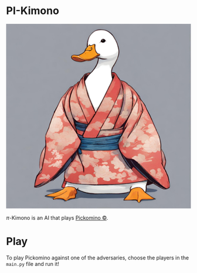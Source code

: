 # PI-Kimono
<p align="center"><img src="assets/logo.png" alt="drawing" width="540"/></p>

$\pi$-Kimono is an AI that plays [Pickomino ©](https://fr.wikipedia.org/wiki/Pickomino).

# Play
To play Pickomino against one of the adversaries, choose the players in the `main.py` file and run it!

